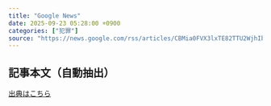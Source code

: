```yaml
---
title: "Google News"
date: 2025-09-23 05:28:00 +0900
categories: ["犯罪"]
source: "https://news.google.com/rss/articles/CBMia0FVX3lxTE82TTU2WjhIbUU0c3I2MnhxNzlQOS1RLTRDdVpQU0lBdjctMUtfeDVHYkpGSE5KVWtwd2t3OWhESmNHNHQ1V21QZHVZQkU3SmpoUXhpS3dtQW4xMFFuc2U2aEM5dWlVOHRNWno0?oc=5"
---
```


## 記事本文（自動抽出）
<body class="y0K44d EA71Tc" id="readabilityBody"></body>

[出典はこちら](https://news.google.com/rss/articles/CBMia0FVX3lxTE82TTU2WjhIbUU0c3I2MnhxNzlQOS1RLTRDdVpQU0lBdjctMUtfeDVHYkpGSE5KVWtwd2t3OWhESmNHNHQ1V21QZHVZQkU3SmpoUXhpS3dtQW4xMFFuc2U2aEM5dWlVOHRNWno0?oc=5)
